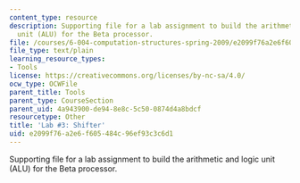 ```yaml
---
content_type: resource
description: Supporting file for a lab assignment to build the arithmetic and logic
  unit (ALU) for the Beta processor.
file: /courses/6-004-computation-structures-spring-2009/e2099f76a2e6f605484c96ef93c3c6d1_lab3shifter.jsim
file_type: text/plain
learning_resource_types:
- Tools
license: https://creativecommons.org/licenses/by-nc-sa/4.0/
ocw_type: OCWFile
parent_title: Tools
parent_type: CourseSection
parent_uid: 4a943900-de94-8e8c-5c50-0874d4a8bdcf
resourcetype: Other
title: 'Lab #3: Shifter'
uid: e2099f76-a2e6-f605-484c-96ef93c3c6d1
---
```

Supporting file for a lab assignment to build the arithmetic and logic unit (ALU) for the Beta processor.